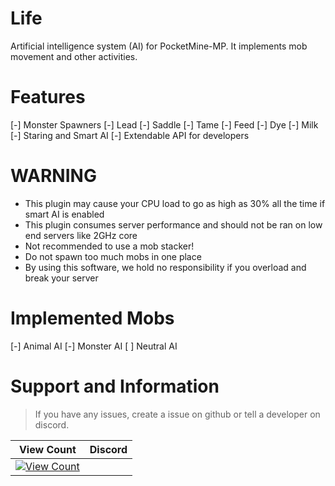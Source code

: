 # Life
Artificial intelligence system (AI) for PocketMine-MP.
It implements mob movement and other activities.

# Features
[-] Monster Spawners
[-] Lead
[-] Saddle
[-] Tame
[-] Feed
[-] Dye
[-] Milk
[-] Staring and Smart AI
[-] Extendable API for developers

# WARNING
- This plugin may cause your CPU load to go as high as 30% all the time if smart AI is enabled
- This plugin consumes server performance and should not be ran on low end servers like 2GHz core
- Not recommended to use a mob stacker!
- Do not spawn too much mobs in one place
- By using this software, we hold no responsibility if you overload and break your server

# Implemented Mobs
[-] Animal AI
[-] Monster AI
[ ] Neutral AI

# Support and Information
> If you have any issues, create a issue on github or tell a developer on discord.

| View Count | Discord |
| :---: | :---: |
[![View Count](http://hits.dwyl.io/CubePM/Life.svg)](http://hits.dwyl.io/CubePM/Life) | <a href="https://discord.gg/2Nvgysk"></a> |

